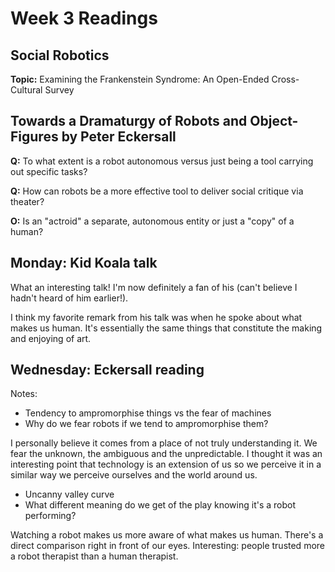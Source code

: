 # Week 3 Readings

## Social Robotics

**Topic:** Examining the Frankenstein Syndrome: An Open-Ended Cross-Cultural Survey

## Towards a Dramaturgy of Robots and Object-Figures by Peter Eckersall

**Q:** To what extent is a robot autonomous versus just being a tool carrying out specific tasks?

**Q:** How can robots be a more effective tool to deliver social critique via theater?

**O:** Is an "actroid" a separate, autonomous entity or just a "copy" of a human?


## Monday: Kid Koala talk

What an interesting talk! I'm now definitely a fan of his (can't believe I hadn't heard of him earlier!).

I think my favorite remark from his talk was when he spoke about what makes us human. It's essentially the same things that constitute the making and enjoying of art.


## Wednesday: Eckersall reading

Notes:
- Tendency to ampromorphise things vs the fear of machines
- Why do we fear robots if we tend to ampromorphise them?

I personally believe it comes from a place of not truly understanding it. We fear the unknown, the ambiguous and the unpredictable.
I thought it was an interesting point that technology is an extension of us so we perceive it in a similar way we perceive ourselves and the world around us.

- Uncanny valley curve 
- What different meaning do we get of the play knowing it's a robot performing?

Watching a robot makes us more aware of what makes us human. There's a direct comparison right in front of our eyes. Interesting: people trusted more a robot therapist than a human therapist.

